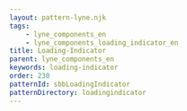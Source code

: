 ```yaml
---
layout: pattern-lyne.njk
tags: 
    - lyne_components_en
    - lyne_components_loading_indicator_en
title: Loading-Indicator
parent: lyne_components_en
keywords: loading-indicator
order: 230
patternId: sbbLoadingIndicator
patternDirectory: loadingindicator
---
```

